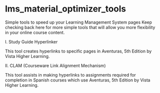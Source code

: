 # lms_material_optimizer_tools
Simple tools to speed up your Learning Management System pages
Keep checking back here for more simple tools that will allow you more flexibility in your online course content.

I. Study Guide Hyperlinker

This tool creates hyperlinks to specific pages in Aventuras, 5th Edition by Vista Higher Learning.

II. CLAM (Courseware Link Alignment Mechanism)

This tool assists in making hyperlinks to assignments required for completion in Spanish courses which use Aventuras, 5th Edition by Vista Higher Learning.
